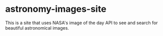 # astronomy-images-site
This is a site that uses NASA's image of the day API to see and search for beautiful astronomical images.
